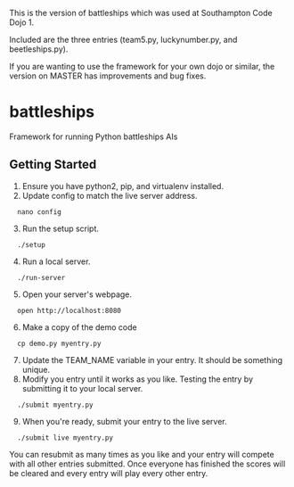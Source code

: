 This is the version of battleships which was used at Southampton Code Dojo 1. 

Included are the three entries (team5.py, luckynumber.py, and beetleships.py).

If you are wanting to use the framework for your own dojo or similar, the version on MASTER has improvements and bug fixes.

battleships
===========

Framework for running Python battleships AIs


Getting Started
---------------

1. Ensure you have python2, pip, and virtualenv installed.
2. Update config to match the live server address.
 ```
   nano config
 ```
3. Run the setup script.
 ```
   ./setup
 ```
4. Run a local server.
 ```
   ./run-server
 ```
5. Open your server's webpage.
 ```
   open http://localhost:8080
 ```
6. Make a copy of the demo code
 ```
   cp demo.py myentry.py
  ```
7. Update the TEAM_NAME variable in your entry. It should be something unique.
8. Modify you entry until it works as you like. Testing the entry by submitting it to your local server.
 ```
   ./submit myentry.py
 ```
9. When you're ready, submit your entry to the live server.
 ```
   ./submit live myentry.py
 ```
You can resubmit as many times as you like and your entry will compete with all other entries submitted. Once everyone has finished the scores will be cleared and every entry will play every other entry.
